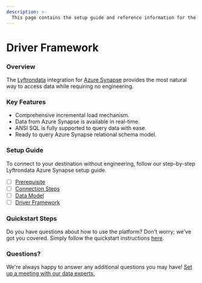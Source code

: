 ```yaml
---
description: >-
  This page contains the setup guide and reference information for the Azure Synapse source connector.
---
```


# Driver Framework

### Overview

The [Lyftrondata](https://www.lyftrondata.com/) integration for [Azure Synapse](None) provides the most natural way to access data while requiring no engineering.

### Key Features

* Comprehensive incremental load mechanism.
* Data from Azure Synapse is available in real-time.&#x20;
* ANSI SQL is fully supported to query data with ease.
* Ready to query Azure Synapse relational schema model.

### Setup Guide

To connect to your destination without engineering, follow our step-by-step Lyftrondata Azure Synapse setup guide.

* [ ] [Prerequisite](../prerequisite.md)
* [ ] [Connection Steps](../connection-steps.md)
* [ ] [Data Model](../data-model/erd.md)
* [ ] [Driver Framework](../driver-framework/)

### Quickstart Steps

Do you have questions about how to use the platform? Don't worry; we've got you covered. Simply follow the quickstart instructions [here](../driver-framework/README.md).

### Questions? <a href="#questions" id="questions"></a>

We're always happy to answer any additional questions you may have! [Set up a meeting with our data experts.](https://www.lyftrondata.com/book-a-meeting/)


